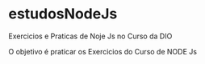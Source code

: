 # estudosNodeJs
Exercicios e Praticas de Noje Js no Curso da DIO

O objetivo é praticar os Exercicios do Curso de NODE Js
